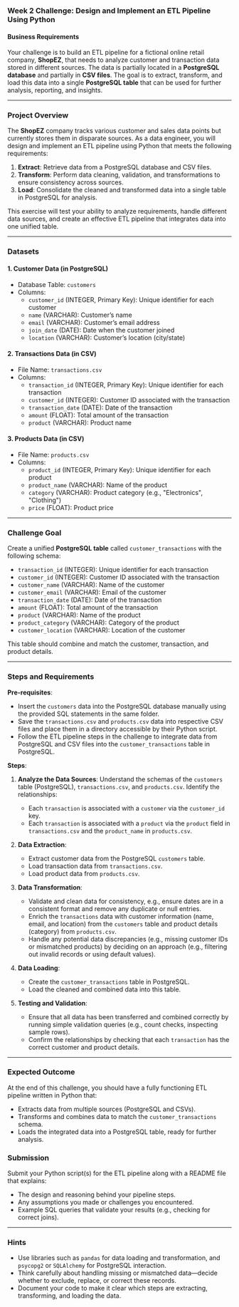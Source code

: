 ### Week 2 Challenge: **Design and Implement an ETL Pipeline Using Python**

#### **Business Requirements**

Your challenge is to build an ETL pipeline for a fictional online retail company, **ShopEZ**, that needs to analyze customer and transaction data stored in different sources. The data is partially located in a **PostgreSQL database** and partially in **CSV files**. The goal is to extract, transform, and load this data into a single **PostgreSQL table** that can be used for further analysis, reporting, and insights.

---

### **Project Overview**

The **ShopEZ** company tracks various customer and sales data points but currently stores them in disparate sources. As a data engineer, you will design and implement an ETL pipeline using Python that meets the following requirements:

1. **Extract**: Retrieve data from a PostgreSQL database and CSV files.
2. **Transform**: Perform data cleaning, validation, and transformations to ensure consistency across sources.
3. **Load**: Consolidate the cleaned and transformed data into a single table in PostgreSQL for analysis.

This exercise will test your ability to analyze requirements, handle different data sources, and create an effective ETL pipeline that integrates data into one unified table.

---

### **Datasets**

#### 1. **Customer Data (in PostgreSQL)**
   - Database Table: `customers`
   - Columns:
     - `customer_id` (INTEGER, Primary Key): Unique identifier for each customer
     - `name` (VARCHAR): Customer’s name
     - `email` (VARCHAR): Customer’s email address
     - `join_date` (DATE): Date when the customer joined
     - `location` (VARCHAR): Customer’s location (city/state)

#### 2. **Transactions Data (in CSV)**
   - File Name: `transactions.csv`
   - Columns:
     - `transaction_id` (INTEGER, Primary Key): Unique identifier for each transaction
     - `customer_id` (INTEGER): Customer ID associated with the transaction
     - `transaction_date` (DATE): Date of the transaction
     - `amount` (FLOAT): Total amount of the transaction
     - `product` (VARCHAR): Product name

#### 3. **Products Data (in CSV)**
   - File Name: `products.csv`
   - Columns:
     - `product_id` (INTEGER, Primary Key): Unique identifier for each product
     - `product_name` (VARCHAR): Name of the product
     - `category` (VARCHAR): Product category (e.g., "Electronics", "Clothing")
     - `price` (FLOAT): Product price

---

### **Challenge Goal**

Create a unified **PostgreSQL table** called `customer_transactions` with the following schema:

- `transaction_id` (INTEGER): Unique identifier for each transaction
- `customer_id` (INTEGER): Customer ID associated with the transaction
- `customer_name` (VARCHAR): Name of the customer
- `customer_email` (VARCHAR): Email of the customer
- `transaction_date` (DATE): Date of the transaction
- `amount` (FLOAT): Total amount of the transaction
- `product` (VARCHAR): Name of the product
- `product_category` (VARCHAR): Category of the product
- `customer_location` (VARCHAR): Location of the customer

This table should combine and match the customer, transaction, and product details.

---

### **Steps and Requirements**

**Pre-requisites**:
- Insert the `customers` data into the PostgreSQL database manually using the provided SQL statements in the same folder.
- Save the `transactions.csv` and `products.csv` data into respective CSV files and place them in a directory accessible by their Python script.
- Follow the ETL pipeline steps in the challenge to integrate data from PostgreSQL and CSV files into the `customer_transactions` table in PostgreSQL.

**Steps**:
1. **Analyze the Data Sources**: Understand the schemas of the `customers` table (PostgreSQL), `transactions.csv`, and `products.csv`. Identify the relationships:
   - Each `transaction` is associated with a `customer` via the `customer_id` key.
   - Each `transaction` is associated with a `product` via the `product` field in `transactions.csv` and the `product_name` in `products.csv`.

2. **Data Extraction**:
   - Extract customer data from the PostgreSQL `customers` table.
   - Load transaction data from `transactions.csv`.
   - Load product data from `products.csv`.

3. **Data Transformation**:
   - Validate and clean data for consistency, e.g., ensure dates are in a consistent format and remove any duplicate or null entries.
   - Enrich the `transactions` data with customer information (name, email, and location) from the `customers` table and product details (category) from `products.csv`.
   - Handle any potential data discrepancies (e.g., missing customer IDs or mismatched products) by deciding on an approach (e.g., filtering out invalid records or using default values).

4. **Data Loading**:
   - Create the `customer_transactions` table in PostgreSQL.
   - Load the cleaned and combined data into this table.

5. **Testing and Validation**:
   - Ensure that all data has been transferred and combined correctly by running simple validation queries (e.g., count checks, inspecting sample rows).
   - Confirm the relationships by checking that each `transaction` has the correct customer and product details.

---

### **Expected Outcome**

At the end of this challenge, you should have a fully functioning ETL pipeline written in Python that:
- Extracts data from multiple sources (PostgreSQL and CSVs).
- Transforms and combines data to match the `customer_transactions` schema.
- Loads the integrated data into a PostgreSQL table, ready for further analysis.

### **Submission**

Submit your Python script(s) for the ETL pipeline along with a README file that explains:
- The design and reasoning behind your pipeline steps.
- Any assumptions you made or challenges you encountered.
- Example SQL queries that validate your results (e.g., checking for correct joins).

---

### **Hints**

- Use libraries such as `pandas` for data loading and transformation, and `psycopg2` or `SQLAlchemy` for PostgreSQL interaction.
- Think carefully about handling missing or mismatched data—decide whether to exclude, replace, or correct these records.
- Document your code to make it clear which steps are extracting, transforming, and loading the data.